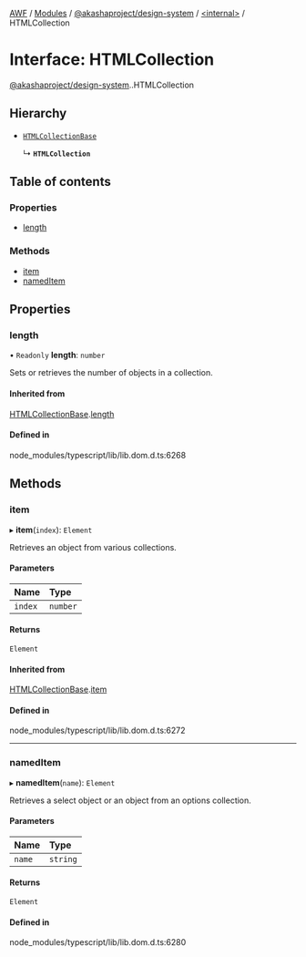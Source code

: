 [AWF](../README.md) / [Modules](../modules.md) / [@akashaproject/design-system](../modules/akashaproject_design_system.md) / [<internal\>](../modules/akashaproject_design_system._internal_.md) / HTMLCollection

# Interface: HTMLCollection

[@akashaproject/design-system](../modules/akashaproject_design_system.md).[<internal>](../modules/akashaproject_design_system._internal_.md).HTMLCollection

## Hierarchy

- [`HTMLCollectionBase`](akashaproject_design_system._internal_.HTMLCollectionBase.md)

  ↳ **`HTMLCollection`**

## Table of contents

### Properties

- [length](akashaproject_design_system._internal_.HTMLCollection.md#length)

### Methods

- [item](akashaproject_design_system._internal_.HTMLCollection.md#item)
- [namedItem](akashaproject_design_system._internal_.HTMLCollection.md#nameditem)

## Properties

### length

• `Readonly` **length**: `number`

Sets or retrieves the number of objects in a collection.

#### Inherited from

[HTMLCollectionBase](akashaproject_design_system._internal_.HTMLCollectionBase.md).[length](akashaproject_design_system._internal_.HTMLCollectionBase.md#length)

#### Defined in

node_modules/typescript/lib/lib.dom.d.ts:6268

## Methods

### item

▸ **item**(`index`): `Element`

Retrieves an object from various collections.

#### Parameters

| Name | Type |
| :------ | :------ |
| `index` | `number` |

#### Returns

`Element`

#### Inherited from

[HTMLCollectionBase](akashaproject_design_system._internal_.HTMLCollectionBase.md).[item](akashaproject_design_system._internal_.HTMLCollectionBase.md#item)

#### Defined in

node_modules/typescript/lib/lib.dom.d.ts:6272

___

### namedItem

▸ **namedItem**(`name`): `Element`

Retrieves a select object or an object from an options collection.

#### Parameters

| Name | Type |
| :------ | :------ |
| `name` | `string` |

#### Returns

`Element`

#### Defined in

node_modules/typescript/lib/lib.dom.d.ts:6280

